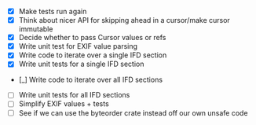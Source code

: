  - [x] Make tests run again
 - [x] Think about nicer API for skipping ahead in a cursor/make cursor immutable
 - [x] Decide whether to pass Cursor values or refs
 - [x] Write unit test for EXIF value parsing
 - [x] Write code to iterate over a single IFD section
 - [x] Write unit tests for a single IFD section
 - [_] Write code to iterate over all IFD sections
 - [ ] Write unit tests for all IFD sections
 - [ ] Simplify EXIF values + tests
 - [ ] See if we can use the byteorder crate instead off our own unsafe code
